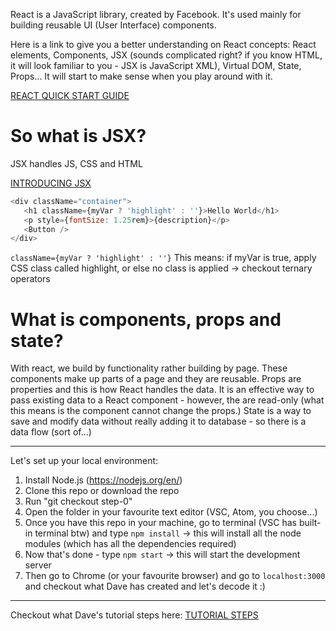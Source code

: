 React is a JavaScript library, created by Facebook. It's used mainly for building reusable UI (User Interface) components.

Here is a link to give you a better understanding on React concepts:
React elements, Components, JSX (sounds complicated right? if you know HTML, it will look familiar to you - JSX is JavaScript XML), Virtual DOM, State, Props... It will start to make sense when you play around with it.

[REACT QUICK START GUIDE](https://www.codementor.io/reactjs/tutorial/the-reactjs-quick-start-guide "React Concepts")

# So what is JSX?
JSX handles JS, CSS and HTML 

[INTRODUCING JSX](https://reactjs.org/docs/introducing-jsx.html "JSX")

```javascript
<div className="container">
   <h1 className={myVar ? 'highlight' : ''}>Hello World</h1> 
   <p style={fontSize: 1.25rem}>{description}</p>
   <Button />
</div>
```

`className={myVar ? 'highlight' : ''}`
This means: if myVar is true, apply CSS class called highlight, or else no class is applied -> checkout ternary operators

# What is components, props and state?
With react, we build by functionality rather building by page. These components make up parts of a page and they are reusable. 
Props are properties and this is how React handles the data. It is an effective way to pass existing data to a React component - however, the are read-only (what this means is the component cannot change the props.)
State is a way to save and modify data without really adding it to database - so there is a data flow (sort of...)

---

Let's set up your local environment:
1. Install Node.js (https://nodejs.org/en/)
2. Clone this repo or download the repo
3. Run "git checkout step-0" 
4. Open the folder in your favourite text editor (VSC, Atom, you choose...)
5. Once you have this repo in your machine, go to terminal (VSC has built-in terminal btw) and type `npm install` -> this will install all the node modules (which has all the dependencies required)
6. Now that's done - type `npm start` -> this will start the development server 
7. Then go to Chrome (or your favourite browser) and go to `localhost:3000` and checkout what Dave has created and let's decode it :) 

---

Checkout what Dave's tutorial steps here: 
[TUTORIAL STEPS](http://bit.ly/2wczqdx "Dave's tutorial steps")
